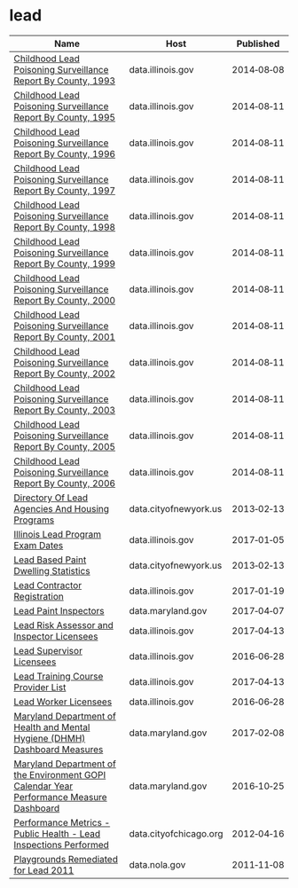 # lead

Name | Host | Published
---- | ---- | ---------
[Childhood Lead Poisoning Surveillance Report By County, 1993](../datasets/uv4i-3vjj.md) | data.illinois.gov | 2014&#x2011;08&#x2011;08
[Childhood Lead Poisoning Surveillance Report By County, 1995](../datasets/dbhr-k9az.md) | data.illinois.gov | 2014&#x2011;08&#x2011;11
[Childhood Lead Poisoning Surveillance Report By County, 1996](../datasets/3bh3-buby.md) | data.illinois.gov | 2014&#x2011;08&#x2011;11
[Childhood Lead Poisoning Surveillance Report By County, 1997](../datasets/49a7-bxui.md) | data.illinois.gov | 2014&#x2011;08&#x2011;11
[Childhood Lead Poisoning Surveillance Report By County, 1998](../datasets/59z9-v5dm.md) | data.illinois.gov | 2014&#x2011;08&#x2011;11
[Childhood Lead Poisoning Surveillance Report By County, 1999](../datasets/efei-wcw7.md) | data.illinois.gov | 2014&#x2011;08&#x2011;11
[Childhood Lead Poisoning Surveillance Report By County, 2000](../datasets/2gd6-gdgp.md) | data.illinois.gov | 2014&#x2011;08&#x2011;11
[Childhood Lead Poisoning Surveillance Report By County, 2001](../datasets/y6me-irr4.md) | data.illinois.gov | 2014&#x2011;08&#x2011;11
[Childhood Lead Poisoning Surveillance Report By County, 2002](../datasets/263f-wyus.md) | data.illinois.gov | 2014&#x2011;08&#x2011;11
[Childhood Lead Poisoning Surveillance Report By County, 2003](../datasets/wb36-dzf6.md) | data.illinois.gov | 2014&#x2011;08&#x2011;11
[Childhood Lead Poisoning Surveillance Report By County, 2005](../datasets/2myf-3pnn.md) | data.illinois.gov | 2014&#x2011;08&#x2011;11
[Childhood Lead Poisoning Surveillance Report By County, 2006](../datasets/qqhr-nmt6.md) | data.illinois.gov | 2014&#x2011;08&#x2011;11
[Directory Of Lead Agencies And Housing Programs](../datasets/b3qc-c6fh.md) | data.cityofnewyork.us | 2013&#x2011;02&#x2011;13
[Illinois Lead Program Exam Dates](../datasets/r5m6-7upm.md) | data.illinois.gov | 2017&#x2011;01&#x2011;05
[Lead Based Paint Dwelling Statistics](../datasets/azyf-k3d6.md) | data.cityofnewyork.us | 2013&#x2011;02&#x2011;13
[Lead Contractor Registration](../datasets/6yb4-x577.md) | data.illinois.gov | 2017&#x2011;01&#x2011;19
[Lead Paint Inspectors](../datasets/djk4-5e3j.md) | data.maryland.gov | 2017&#x2011;04&#x2011;07
[Lead Risk Assessor and Inspector Licensees](../datasets/5ydm-i7nd.md) | data.illinois.gov | 2017&#x2011;04&#x2011;13
[Lead Supervisor Licensees](../datasets/anwm-88cx.md) | data.illinois.gov | 2016&#x2011;06&#x2011;28
[Lead Training Course Provider List](../datasets/wwdj-394b.md) | data.illinois.gov | 2017&#x2011;04&#x2011;13
[Lead Worker Licensees](../datasets/h8zn-siyd.md) | data.illinois.gov | 2016&#x2011;06&#x2011;28
[Maryland Department of Health and Mental Hygiene (DHMH) Dashboard Measures](../datasets/iyvb-gsn5.md) | data.maryland.gov | 2017&#x2011;02&#x2011;08
[Maryland Department of the Environment GOPI Calendar Year Performance Measure Dashboard](../datasets/qegv-e8qs.md) | data.maryland.gov | 2016&#x2011;10&#x2011;25
[Performance Metrics - Public Health - Lead Inspections Performed](../datasets/3mg2-a24n.md) | data.cityofchicago.org | 2012&#x2011;04&#x2011;16
[Playgrounds Remediated for Lead 2011](../datasets/65t6-gi32.md) | data.nola.gov | 2011&#x2011;11&#x2011;08

